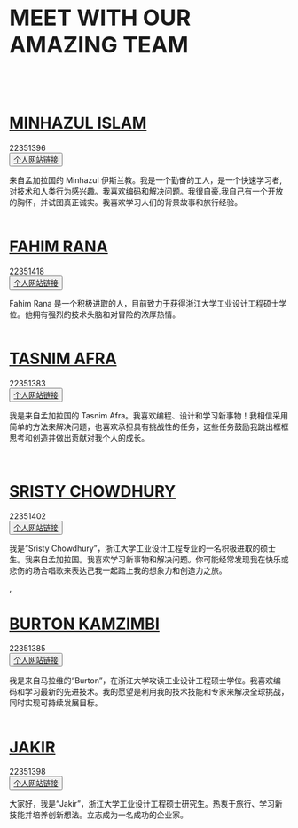 
 <div class="demo">
        <div class="container">
            <div class="row text-center">
                <h1 class="white" style="text-align:left; font-size:40px;">MEET WITH OUR AMAZING TEAM </h1>
                <br>
                <br>
            </div>

<div class="row">
                <div class="col-md-4 col-sm-6">
                    <div class="our-team">
                        <div class="pic">
                        <img src="IMAGE/profile/minhaz.png" alt=""/>
                        </div>
                        <div class="team-content">
                        <h1><a href="https://minhazul249602.github.io/cv/">MINHAZUL ISLAM</a></h1>
                            <span class="post"> 22351396</span><br>
                             <button class="button button1"><a href="https://minhazul249602.github.io/cv/">个人网站链接</a></button>
                            <p class="description">
                              来自孟加拉国的 Minhazul 伊斯兰教。我是一个勤奋的工人，是一个快速学习者,
                              对技术和人类行为感兴趣。我喜欢编码和解决问题。我很自豪.我自己有一个开放的胸怀，并试图真正诚实。我喜欢学习人们的背景故事和旅行经验。</p>
                        </div>
                    </div>
               </div>

<div class="col-md-4 col-sm-6">
                    <div class="our-team">
                        <div class="pic">
                        <img src="IMAGE/profile/fahim.jpg" alt=""/>
                        </div>
                        <div class="team-content">
                        <h1><a href="https://fahim-rana.github.io/fahim_cv/">FAHIM RANA</a></h1>
                            <span class="post">22351418</span><br>
                             <button class="button button1"><a href="https://fahim-rana.github.io/fahim_cv/">个人网站链接</a></button>
                            <p class="description">
                              Fahim Rana 是一个积极进取的人，目前致力于获得浙江大学工业设计工程硕士学位。他拥有强烈的技术头脑和对冒险的浓厚热情。 </p>
                        </div>
                    </div>
                </div>
            </div>
        </div>
    </div>
 <div class="demo">
        <div class="container">
            

<div class="row">
                <div class="col-md-4 col-sm-6">
                    <div class="our-team">
                        <div class="pic">
                            <img src="IMAGE/profile/afra.png" alt=""/>
                        </div>
                        <div class="team-content">
                        <h1><a href="https://afratasmim.github.io/personal-website/">TASNIM AFRA</a></h1>
                            <span class="post"> 22351383</span><br>
                             <button class="button button1"><a href="https://afratasmim.github.io/personal-website/">个人网站链接</a></button>
                            <p class="description">
我是来自孟加拉国的 Tasnim Afra。我喜欢编程、设计和学习新事物！我相信采用简单的方法来解决问题，也喜欢承担具有挑战性的任务，这些任务鼓励我跳出框框思考和创造并做出贡献对我个人的成长。</p>
                         </div>
                    </div>
                </div>

<div class="col-md-4 col-sm-6">
                    <div class="our-team">
                        <div class="pic">
                            <img src="IMAGE/profile/sristy.jpg" alt=""/>
                        </div>
                        <BR>
                        <div class="team-content">
                        <h1><a href="https://chowdhurysristy.github.io/my_cv/">SRISTY CHOWDHURY</a></h1>
                            <span class="post">22351402</span><br>
                             <button class="button button1"><a href="https://chowdhurysristy.github.io/my_cv/">个人网站链接</a></button>
                            <p class="description">
 我是“Sristy Chowdhury”，浙江大学工业设计工程专业的一名积极进取的硕士生。我来自孟加拉国。我喜欢学习新事物和解决问题。你可能经常发现我在快乐或悲伤的场合唱歌来表达己我一起踏上我的想象力和创造力之旅。</p>
                        </div>
                    </div>
                </div>
            </div>
        </div>
    </div>
 <div class="demo">
        <div class="container">
            

<div class="row">
                <div class="col-md-4 col-sm-6">
                    <div class="our-team">
                        <div class="pic">
                           <img src="IMAGE/profile/burton.jpg" alt=""/>
                        </div>
                        <div class="team-content">,
                            <h3 class="title"></h3>
                            <h1><a href="https://bkamzimbi.github.io/cv/">BURTON KAMZIMBI</a></h1>
                            <span class="post">22351385</span><br>
                            <button class="button button1"><a href="https://bkamzimbi.github.io/cv/">个人网站链接</a></button>
                            <p class="description">                            
我是来自马拉维的“Burton”，在浙江大学攻读工业设计工程硕士学位。我喜欢编码和学习最新的先进技术。我的愿望是利用我的技术技能和专家来解决全球挑战，同时实现可持续发展目标。</p>
                        </div>
                    </div>
                </div>

<div class="col-md-4 col-sm-6">
                    <div class="our-team">
                        <div class="pic">
                            <img src="IMAGE/profile/zakir.jpg" alt=""/>
                        </div>
                        <div class="team-content">
                        <h1><a href="https://jakir669.github.io/jakirs_page/">JAKIR</a></h1>
                            <span class="post">22351398</span><br>
                             <button class="button button1"><a href="https://jakir669.github.io/jakirs_page/">个人网站链接</a></button>
                            <p class="description">
                             大家好，我是“Jakir”，浙江大学工业设计工程硕士研究生。热衷于旅行、学习新技能并培养创新想法。立志成为一名成功的企业家。</p>
                        </div>
                    </div>
                </div>
            </div>
        </div>
    </div>

